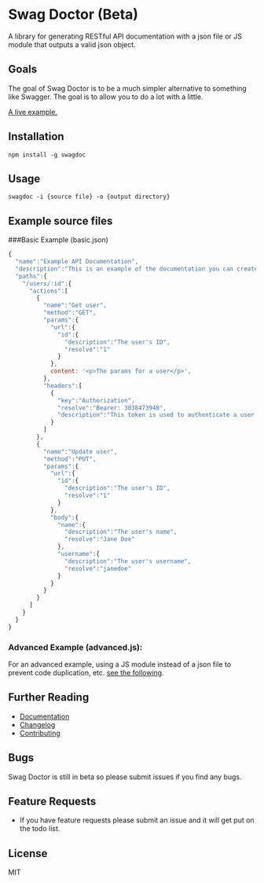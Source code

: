 # Swag Doctor (Beta)

A library for generating RESTful API documentation with a json file or JS module that outputs a valid json object.

## Goals
The goal of Swag Doctor is to be a much simpler alternative to something like Swagger. The goal is to allow you to do a lot with a little.

<a href="https://rawgit.com/chiedolabs/swag-doctor/master/examples/docs/index.html" target="_blank">A live example.</a>

## Installation
	npm install -g swagdoc
	
## Usage
  	swagdoc -i {source file} -o {output directory}

## Example source files
###Basic Example (basic.json)
```js
{
  "name":"Example API Documentation",
  "description":"This is an example of the documentation you can create with Swag Doctor",
  "paths":{
    "/users/:id":{
      "actions":[
        {
          "name":"Get user",
          "method":"GET",
          "params":{
            "url":{
              "id":{
                "description":"The user's ID",
                "resolve":"1"
              }
            },
            content: '<p>The params for a user</p>',
          },
          "headers":[
            {
              "key":"Authorization",
              "resolve":"Bearer: 3838473948",
              "description":"This token is used to authenticate a user with a request. If it is not attached, there will be no user attached to the request. Note that the token must be prepended with \"Bearer: \""
            }
          ]
        },
        {
          "name":"Update user",
          "method":"PUT",
          "params":{
            "url":{
              "id":{
                "description":"The user's ID",
                "resolve":"1"
              }
            },
            "body":{
              "name":{
                "description":"The user's name",
                "resolve":"Jane Doe"
              },
              "username":{
                "description":"The user's username",
                "resolve":"janedoe"
              }
            }
          }
        }
      ]
    }
  }
}
```

### Advanced Example (advanced.js):
For an advanced example, using a JS module instead of a json file to prevent code duplication, etc. [see the following](./examples/advanced.js).

## Further Reading

  * [Documentation]()
  * [Changelog](./CHANGELOG.md)
  * [Contributing](./CONTRIBUTING.md)

## Bugs

Swag Doctor is still in beta so please submit issues if you find any bugs.

## Feature Requests

- If you have feature requests please submit an issue and it will get put on the todo list.

## License
MIT

